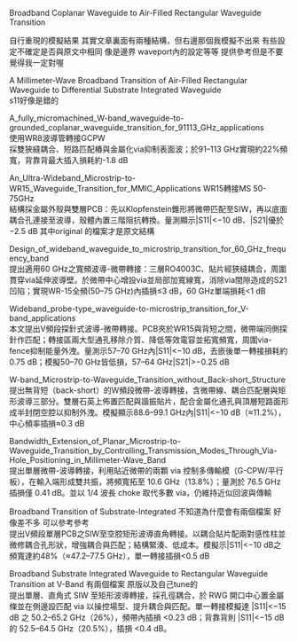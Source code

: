  Broadband Coplanar Waveguide to Air-Filled Rectangular
 Waveguide Transition  

 自行重現的模擬結果
 其實文章裏面有兩種結構，但右邊那個我模擬不出來
 有些設定不確定是否與原文中相同
 像是邊界 waveport內的設定等等 
 提供參考但是不要覺得我一定對喔  


A Millimeter-Wave Broadband Transition of Air-Filled Rectangular 
Waveguide to Differential Substrate Integrated Waveguide   
s11好像是錯的  


A_fully_micromachined_W-band_waveguide-to-grounded_coplanar_waveguide_transition_for_91113_GHz_applications  
使用WR8波導管轉接GCPW   
採雙狹縫耦合、短路匹配樁與金屬化via抑制表面波；於91–113 GHz實現約22%頻寬，背靠背最大插入損耗約-1.8 dB  

An_Ultra-Wideband_Microstrip-to-WR15_Waveguide_Transition_for_MMIC_Applications
WR15轉接MS 50-75GHz  
結構採金屬外殼與雙層PCB：先以Klopfenstein錐形將微帶匹配至SIW，再以底面耦合孔連接至波導，殼體內置三階阻抗轉換。量測顯示|S11|<−10 dB、|S21|優於−2.5 dB
其中original 的檔案才是原文結構  

  
Design_of_wideband_waveguide_to_microstrip_transition_for_60_GHz_frequency_band  
提出適用60 GHz之寬頻波導-微帶轉接：三層RO4003C、貼片經狹縫耦合，周圍貫穿via延伸波導壁。於微帶中心增設via並局部加寬線寬，消除via間隙造成的S21凹陷；實現WR-15全頻(50–75 GHz)內插損≤3 dB，60 GHz單端損耗<1 dB  

Wideband_probe-type_waveguide-to-microstrip_transition_for_V-band_applications  
本文提出V頻段探針式波導-微帶轉接。PCB夾於WR15與背短之間，微帶端同側探針作匹配；轉接區兩大型通孔移除介質、降低等效電容並拓寬頻寬，周圍via-fence抑制能量外洩。量測示57–70 GHz內|S11|<−10 dB，去嵌後單一轉接損耗約0.75 dB；模擬50–70 GHz皆低損，57–64 GHz|S21|>−0.25 dB  

W-band_Microstrip-to-Waveguide_Transition_without_Back-short_Structure
提出無背短（back-short）的W頻段微帶-波導轉接，含微帶線、耦合匹配層與矩形波導三部分。雙層石英上佈置匹配與諧振貼片，配合金屬化通孔與頂層短路面形成半封閉空腔以抑制外洩。模擬顯示88.6–99.1 GHz內|S11|<−10 dB（≈11.2%），中心頻率插損≈0.3 dB  

Bandwidth_Extension_of_Planar_Microstrip-to-Waveguide_Transition_by_Controlling_Transmission_Modes_Through_Via-Hole_Positioning_in_Millimeter-Wave_Band  
提出單層微帶-波導轉接，利用貼近微帶的兩顆 via 控制多傳輸模（G-CPW/平行板），在輸入端形成雙共振，將頻寬拓至 10.6 GHz（13.8%）；量測於 76.5 GHz 插損僅 0.41 dB。並以 1/4 波長 choke 取代多數 via，仍維持近似回波與傳輸  

Broadband Transition of Substrate-Integrated 不知道為什麼會有兩個檔案 好像差不多 可以參考參考  
提出V頻段單層PCB之SIW至空腔矩形波導直角轉接。以耦合貼片配兩對感性柱並微修耦合孔形狀，增強耦合與匹配；結構緊湊、低成本。模擬示|S11|<−10 dB之頻寬達約48%（≈47.2–77.5 GHz），單一轉接插損<0.5 dB  

Broadband Substrate Integrated Waveguide to Rectangular Waveguide Transition at V-Band  有兩個檔案 原版以及自己tune的  
提出單層、直角式 SIW 至矩形波導轉接，採孔徑耦合，於 RWG 開口中心置金屬條並在側邊設匹配 via 以操控場型、提升耦合與匹配。單一轉接模擬達 |S11|<−15 dB 之 50.2–65.2 GHz（26%），頻帶內插損 <0.23 dB；背靠背則 |S11|<−15 dB 的 52.5–64.5 GHz（20.5%），插損 <0.4 dB。






